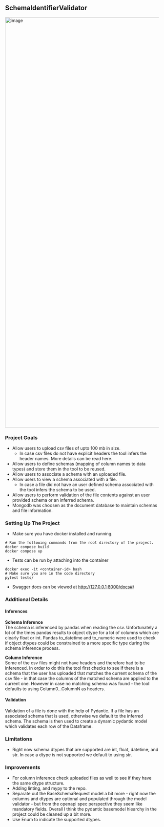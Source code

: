 ## SchemaIdentifierValidator

<img width="1344" alt="image" src="https://github.com/user-attachments/assets/04a83c99-73f0-45f3-8726-4d90b20f0a5c">

### Project Goals
- Allow users to upload csv files of upto 100 mb in size.
  - In case csv files do not have explicit headers the tool infers the header names. More details can be read here.
- Allow users to define schemas (mapping of column names to data types) and store them in the tool to be reused.
- Allow users to associate a schema with an uploaded file.
- Allow users to view a schema associated with a file.
  - In case a file did not have an user defined schema associated with the tool infers the schema to be used.
- Allow users to perform validation of the file contents against an user provided schema or an inferred schema.
- Mongodb was choosen as the document database to maintain schemas and file information.

### Setting Up The Project
- Make sure you have docker installed and running.
```
# Run the following commands from the root directory of the project.
docker compose build
docker compose up
```
- Tests can be run by attaching into the container
```
docker exec -it <container-id> bash
# Make sure you are in the code directory
pytest tests/
```
- Swagger docs can be viewed at http://127.0.0.1:8000/docs#/

### Additional Details
#### Inferences
**Schema Inference**  
The schema is inferenced by pandas when reading the csv. Unfortunately a lot of the times pandas results to object dtype for a lot of columns which are clearly float or int. Pandas to_datetime and to_numeric were used to check if object dtypes could be constrained to a more specific type during the schema inference process.  

**Column Inference**  
Some of the csv files might not have headers and therefore had to be inferenced. In order to do this the tool first checks to see if there is a schema that the user has uploaded that matches the current schema of the csv file - in that case the columns of the matched schema are applied to the current one. However in case no matching schema was found - the tool defaults to using Column0...ColumnN as headers.

#### Validation
Validation of a file is done with the help of Pydantic. If a file has an associated schema that is used, otherwise we default to the inferred schema. The schema is then used to create a dynamic pydantic model which validates each row of the Dataframe.

### Limitations
- Right now schema dtypes that are supported are int, float, datetime, and str. In case a dtype is not supported we default to using str.

### Improvements
- For column inference check uploaded files as well to see if they have the same dtype structure.
- Adding linting, and mypy to the repo.
- Separate out the BaseSchemaRequest model a bit more - right now the columns and dtypes are optional and populated through the model validator - but from the openapi spec perspective they seem like mandatory fields. Overall I think the pydantic basemodel hiearchy in the project could be cleaned up a bit more.
- Use Enum to indicate the supported dtypes.

